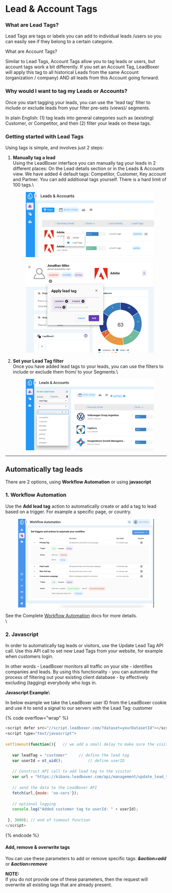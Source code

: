 # Lead & Account Tags

### What are Lead Tags?

Lead Tags are tags or labels you can add to individual leads /users so you can easily see if they belong to a certain categorie.

What are Account Tags?

Similar to Lead Tags, Account Tags allow you to tag leads or users, but account tags work a bit differently. If you set an Account Tag, LeadBoxer will apply this tag to all historical Leads from the same Account (organization / company) AND all leads from this Account going forward.

### Why would I want to tag my Leads or Accounts?

Once you start tagging your leads, you can use the 'lead tag' filter to include or exclude leads from your filter pre-sets (views)/ segments.&#x20;

In plain English: (1) tag leads into general categories such as (existing) Customer, or Competitor, and then (2) filter your leads on these tags.

### Getting started with Lead Tags

Using tags is simple, and involves just 2 steps:

1.  **Manually tag a lead**\
    Using the LeadBoxer interface you can manually tag your leads in 2 different places: On the Lead details section or in the Leads & Accounts view. We have added 4 default tags: Competitor, Customer, Key account and Partner.  You can add additional tags yourself. There is a hard limit of 100 tags.\


    <figure><img src="../../.gitbook/assets/LeadBoxer_App (13).png" alt=""><figcaption></figcaption></figure>

    <figure><img src="../../.gitbook/assets/LeadBoxer_App (2) (2) (1).png" alt=""><figcaption></figcaption></figure>
2.  **Set your Lead Tag filter**\
    Once you have added lead tags to your leads, you can use the filters to include or exclude them from/ to your Segments.\


    <figure><img src="../../.gitbook/assets/LeadBoxer_App (9) (1).png" alt=""><figcaption></figcaption></figure>

***

## Automatically tag leads

There are 2 options, using **Workflow Automation** or using **javascript**&#x20;

### 1. Workflow Automation

Use the **Add lead tag** action to automatically create or add a tag to lead based on a trigger. For example a specific page, or country.

<figure><img src="../../.gitbook/assets/Screenshot 2023-02-23 at 14.19.27.png" alt=""><figcaption></figcaption></figure>

See the Complete [Workflow Automation](workflow-automation.md) docs for more details.\
\


### 2. Javascript

In order to automatically tag leads or visitors, use the Update Lead Tag API call. Use this API call to set new Lead Tags from your website, for example when customers login.

In other words - LeadBoxer monitors all traffic on your site - identifies companies and leads. By using this functionality - you can automate the process of filtering out your existing client database - by effectively excluding (tagging) everybody who logs in.

**Javascript Example**\


In below example we take the LeadBoxer user ID from the LeadBoxer cookie and use it to send a signal to our servers with the Lead Tag: customer

{% code overflow="wrap" %}
```javascript
<script defer src="//script.leadboxer.com/?dataset=yourDatasetId"></script>
<script type="text/javascript">

setTimeout(function(){   // we add a small delay to make sure the visitor and cookie are created before we use it
		
   var leadTag = "customer"		// define the lead tag
   var userId = ot_uid();	        // define userID
		
   // Construct API call to add lead tag to the visitor
   var url = "https://kibana.leadboxer.com/api/management/update_lead_tags?action=add&userId=" + userId + "&leadTags=" + leadTag;
  
   // send the data to the LeadBoxer API
   fetch(url,{mode: 'no-cors'});			
				
   // optional logging		
   console.log("Added customer tag to userId: " + userId);
	
 }, 3000); // end of timeout function			
</script>
```
{% endcode %}

#### **Add, remove & overwrite tags**

You can use these parameters to add or remove specific tags:  _**\&action=add**_ or _**\&action=remove**_

**NOTE:**\
If you do not provide one of these parameters, then the request will overwrite all existing tags that are already present.
